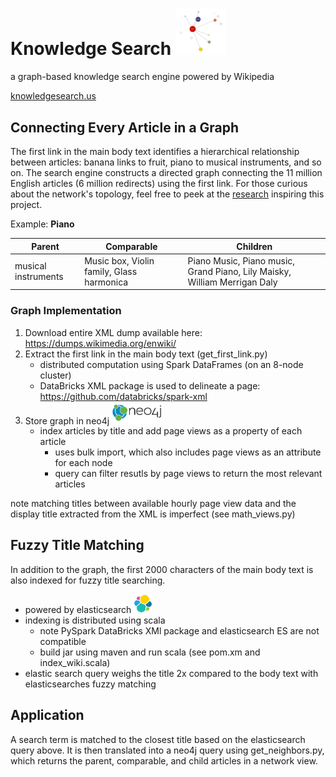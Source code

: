 # Knowledge Search <a href="http://knowledgesearch.us/" rel="knowledge search"><img src="https://github.com/marksibrahim/knowledge_search/blob/master/tools/logos/d3_net.png" width="80"></a>
a graph-based knowledge search engine powered by Wikipedia

[knowledgesearch.us](http://knowledgesearch.us/)


## Connecting Every Article in a Graph

The first link in the main body text identifies a hierarchical relationship between articles: banana links to fruit, piano to musical instruments, and so on. The search engine constructs a directed graph connecting the 11 million English articles (6 million redirects) using the first link. For those curious about the network's topology, feel free to peek at the [research](compstorylab.org/share/papers/ibrahim2016a/index.html) inspiring this project.


Example: **Piano**

Parent | Comparable | Children
--- | --- | ---
musical instruments | Music box, Violin family, Glass harmonica | Piano Music, Piano music, Grand Piano, Lily Maisky, William Merrigan Daly


### Graph Implementation

1. Download entire XML dump available here: https://dumps.wikimedia.org/enwiki/
2. Extract the first link in the main body text (get_first_link.py)
    * distributed computation using Spark DataFrames (on an 8-node cluster)
    * DataBricks XML package is used to delineate a page: 
    https://github.com/databricks/spark-xml
3. Store graph in neo4j <a href="https://neo4j.com/" rel="knowledge search"><img src="https://github.com/marksibrahim/knowledge_search/blob/master/tools/logos/neo4j.png" width="80"></a>
    * index articles by title and add page views as a property of each article 
        * uses bulk import, which also includes page views as an attribute for each node
        * query can filter resutls by page views to return the most relevant articles

note matching titles between available hourly page view data and the display title extracted from the XML is imperfect (see math_views.py)

## Fuzzy Title Matching

In addition to the graph, the first 2000 characters of the main body text is also indexed for fuzzy title searching.
* powered by elasticsearch <a href="https://www.elastic.co/" rel="knowledge search"><img src="https://github.com/marksibrahim/knowledge_search/blob/master/tools/logos/elasticsearch.png" width="30"></a>
* indexing is distributed using scala  
   * note PySpark DataBricks XMl package and elasticsearch ES are not compatible
   * build jar using maven and run scala (see pom.xm and index_wiki.scala)
* elastic search query weighs the title 2x compared to the body text with elasticsearches fuzzy matching

## Application

A search term is matched to the closest title based on the elasticsearch query above. It is then translated into a neo4j query using get_neighbors.py, which returns the parent, comparable, and child articles in a network view.





